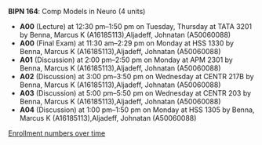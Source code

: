 **BIPN 164**: Comp Models in Neuro (4 units)

- **A00** (Lecture) at 12:30 pm–1:50 pm on Tuesday, Thursday at TATA 3201 by Benna, Marcus K (A16185113),Aljadeff, Johnatan (A50060088)
- **A00** (Final Exam) at 11:30 am–2:29 pm on Monday at HSS 1330 by Benna, Marcus K (A16185113),Aljadeff, Johnatan (A50060088)
- **A01** (Discussion) at 2:00 pm–2:50 pm on Monday at APM 2301 by Benna, Marcus K (A16185113),Aljadeff, Johnatan (A50060088)
- **A02** (Discussion) at 3:00 pm–3:50 pm on Wednesday at CENTR 217B by Benna, Marcus K (A16185113),Aljadeff, Johnatan (A50060088)
- **A03** (Discussion) at 5:00 pm–5:50 pm on Wednesday at CENTR 203 by Benna, Marcus K (A16185113),Aljadeff, Johnatan (A50060088)
- **A04** (Discussion) at 1:00 pm–1:50 pm on Monday at HSS 1305 by Benna, Marcus K (A16185113),Aljadeff, Johnatan (A50060088)

[Enrollment numbers over time](./BIPN164.tsv)
